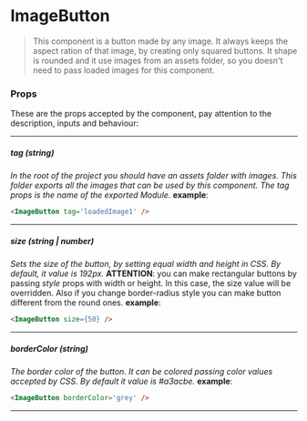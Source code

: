 # ImageButton
>This component is a button made by any image. It always keeps the aspect ration of that image, by creating only squared buttons. It shape is rounded and it use images from an assets folder, so you doesn't need to pass loaded images for this component.

### Props
These are the props accepted by the component, pay attention to the description, inputs and behaviour:

---

##### tag *(string)*
*In the root of the project you should have an assets folder with images. This folder exports all the images that can be used by this component. The tag props is the name of the exported Module*. 
**example**: 
```html
<ImageButton tag='loadedImage1' /> 
```
---

##### size *(string | number)*
*Sets the size of the button, by setting equal width and height in CSS. By default, it value is 192px.*
**ATTENTION**: you can make rectangular buttons by passing *style* props with width or height. In this case, the size value will be overridden. Also if you change border-radius style you can make button different from the round ones. 
**example**:
```html
<ImageButton size={50} /> 
```

---

##### borderColor *(string)*
*The border color of the button. It can be colored passing color values accepted by CSS. By default it value is #a3acbe.*
**example**: 
```html
<ImageButton borderColor='grey' />
```

---